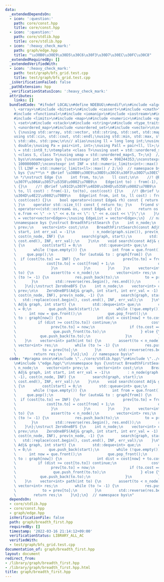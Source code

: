 ```yaml
---
data:
  _extendedDependsOn:
  - icon: ':question:'
    path: core/const.hpp
    title: core/const.hpp
  - icon: ':question:'
    path: core/stdlib.hpp
    title: core/stdlib.hpp
  - icon: ':heavy_check_mark:'
    path: graph/edge.hpp
    title: "\u30B0\u30E9\u30D5\u30C6\u30F3\u30D7\u30EC\u30FC\u30C8"
  _extendedRequiredBy: []
  _extendedVerifiedWith:
  - icon: ':heavy_check_mark:'
    path: test/graph/bfs_grid.test.cpp
    title: test/graph/bfs_grid.test.cpp
  _isVerificationFailed: false
  _pathExtension: hpp
  _verificationStatusIcon: ':heavy_check_mark:'
  attributes:
    links: []
  bundledCode: "#ifndef LOCAL\n#define NDEBUG\n#endif\n\n#include <algorithm>\n#include\
    \ <array>\n#include <bitset>\n#include <cassert>\n#include <cmath>\n#include <complex>\n\
    #include <functional>\n#include <iomanip>\n#include <iostream>\n#include <iterator>\n\
    #include <limits>\n#include <map>\n#include <numeric>\n#include <queue>\n#include\
    \ <set>\n#include <stack>\n#include <string>\n#include <type_traits>\n#include\
    \ <unordered_map>\n#include <unordered_set>\n#include <vector>\n\nnamespace bys\
    \ {\nusing std::array, std::vector, std::string, std::set, std::map, std::pair;\n\
    using std::cin, std::cout, std::endl;\nusing std::min, std::max, std::sort, std::reverse,\
    \ std::abs, std::pow;\n\n// alias\nusing ll = long long int;\nusing ld = long\
    \ double;\nusing Pa = pair<int, int>;\nusing Pall = pair<ll, ll>;\nusing ibool\
    \ = std::int8_t;\ntemplate <class T>\nusing uset = std::unordered_set<T>;\ntemplate\
    \ <class S, class T>\nusing umap = std::unordered_map<S, T>;\n}  // namespace\
    \ bys\n\nnamespace bys {\nconstexpr int MOD = 998244353;\nconstexpr int MOD7 =\
    \ 1000000007;\nconstexpr int INF = std::numeric_limits<int>::max() / 2;\nconstexpr\
    \ ll LINF = std::numeric_limits<ll>::max() / 2;\n}  // namespace bys\n\nnamespace\
    \ bys {\n/**\n * @brief \u30B0\u30E9\u30D5\u30C6\u30F3\u30D7\u30EC\u30FC\u30C8\
    \n */\nstruct Edge {\n    int from, to;\n    ll cost;\n\n    //! @brief \u91CD\
    \u307F\u306A\u3057\u5358\u9802\u70B9\n    Edge(int to) : from(-1), to(to), cost(1)\
    \ {}\n    //! @brief \u91CD\u307F\u4ED8\u304D\u5358\u9802\u70B9\n    Edge(int\
    \ to, ll cost) : from(-1), to(to), cost(cost) {}\n    //! @brief \u91CD\u307F\u4ED8\
    \u304D\u4E21\u9802\u70B9\n    Edge(int from, int to, ll cost) : from(from), to(to),\
    \ cost(cost) {}\n    bool operator<(const Edge& rh) const { return cost < rh.cost;\
    \ }\n    operator std::size_t() const { return to; }\n    friend std::ostream&\
    \ operator<<(std::ostream& os, const Edge& e) {\n        return os << \"{\" <<\
    \ e.from << \" -> \" << e.to << \": \" << e.cost << \"}\";\n    }\n};\nusing Adj\
    \ = vector<vector<Edge>>;\nusing EdgeList = vector<Edge>;\n}  // namespace bys\n\
    \nnamespace bys {\nstruct BreadthFirstSearch {\n    int n_node;\n    vector<int>\
    \ prev;\n    vector<int> cost;\n\n    BreadthFirstSearch(const Adj& graph, int\
    \ start, int err_val = -1)\n        : n_node(graph.size()), prev(n_node, -1),\
    \ cost(n_node, INF) {\n        search(graph, start);\n        std::replace(cost.begin(),\
    \ cost.end(), INF, err_val);\n    }\n\n    void search(const Adj& graph, int start)\
    \ {\n        cost[start] = 0;\n        std::queue<int> que;\n        que.push(start);\n\
    \        while (!que.empty()) {\n            int from = que.front();\n       \
    \     que.pop();\n            for (auto&& to : graph[from]) {\n              \
    \  if (cost[to.to] == INF) {\n                    prev[to.to] = from;\n      \
    \              cost[to.to] = cost[from] + 1;\n                    que.push(to.to);\n\
    \                }\n            }\n        }\n    }\n    vector<int> path(int\
    \ to) {\n        assert(to < n_node);\n        vector<int> res;\n        while\
    \ (to != -1) {\n            res.push_back(to);\n            to = prev[to];\n \
    \       }\n        std::reverse(res.begin(), res.end());\n        return res;\n\
    \    }\n};\nstruct ZeroOneBFS {\n    int n_node;\n    vector<int> cost;\n    vector<int>\
    \ prev;\n\n    ZeroOneBFS(Adj& graph, int start, int err_val = -1) : n_node(graph.size()),\
    \ cost(n_node, INF), prev(n_node, -1) {\n        search(graph, start);\n     \
    \   std::replace(cost.begin(), cost.end(), INF, err_val);\n    }\n\n    void search(const\
    \ Adj& graph, int start) {\n        std::deque<int> que;\n        cost[start]\
    \ = 0;\n        que.push_back(start);\n        while (!que.empty()) {\n      \
    \      int now = que.front();\n            que.pop_front();\n            for (auto&&\
    \ to : graph[now]) {\n                int dist = cost[now] + to.cost;\n      \
    \          if (dist >= cost[to.to]) continue;\n                cost[to.to] = dist;\n\
    \                prev[to.to] = now;\n                if (to.cost == 0) {\n   \
    \                 que.push_front(to.to);\n                } else {\n         \
    \           que.push_back(to.to);\n                }\n            }\n        }\n\
    \    }\n    vector<int> path(int to) {\n        assert(to < n_node);\n       \
    \ vector<int> res;\n        while (to != -1) {\n            res.push_back(to);\n\
    \            to = prev[to];\n        }\n        std::reverse(res.begin(), res.end());\n\
    \        return res;\n    }\n};\n}  // namespace bys\n"
  code: "#pragma once\n#include \"../core/stdlib.hpp\"\n#include \"../core/const.hpp\"\
    \n#include \"edge.hpp\"\n\nnamespace bys {\nstruct BreadthFirstSearch {\n    int\
    \ n_node;\n    vector<int> prev;\n    vector<int> cost;\n\n    BreadthFirstSearch(const\
    \ Adj& graph, int start, int err_val = -1)\n        : n_node(graph.size()), prev(n_node,\
    \ -1), cost(n_node, INF) {\n        search(graph, start);\n        std::replace(cost.begin(),\
    \ cost.end(), INF, err_val);\n    }\n\n    void search(const Adj& graph, int start)\
    \ {\n        cost[start] = 0;\n        std::queue<int> que;\n        que.push(start);\n\
    \        while (!que.empty()) {\n            int from = que.front();\n       \
    \     que.pop();\n            for (auto&& to : graph[from]) {\n              \
    \  if (cost[to.to] == INF) {\n                    prev[to.to] = from;\n      \
    \              cost[to.to] = cost[from] + 1;\n                    que.push(to.to);\n\
    \                }\n            }\n        }\n    }\n    vector<int> path(int\
    \ to) {\n        assert(to < n_node);\n        vector<int> res;\n        while\
    \ (to != -1) {\n            res.push_back(to);\n            to = prev[to];\n \
    \       }\n        std::reverse(res.begin(), res.end());\n        return res;\n\
    \    }\n};\nstruct ZeroOneBFS {\n    int n_node;\n    vector<int> cost;\n    vector<int>\
    \ prev;\n\n    ZeroOneBFS(Adj& graph, int start, int err_val = -1) : n_node(graph.size()),\
    \ cost(n_node, INF), prev(n_node, -1) {\n        search(graph, start);\n     \
    \   std::replace(cost.begin(), cost.end(), INF, err_val);\n    }\n\n    void search(const\
    \ Adj& graph, int start) {\n        std::deque<int> que;\n        cost[start]\
    \ = 0;\n        que.push_back(start);\n        while (!que.empty()) {\n      \
    \      int now = que.front();\n            que.pop_front();\n            for (auto&&\
    \ to : graph[now]) {\n                int dist = cost[now] + to.cost;\n      \
    \          if (dist >= cost[to.to]) continue;\n                cost[to.to] = dist;\n\
    \                prev[to.to] = now;\n                if (to.cost == 0) {\n   \
    \                 que.push_front(to.to);\n                } else {\n         \
    \           que.push_back(to.to);\n                }\n            }\n        }\n\
    \    }\n    vector<int> path(int to) {\n        assert(to < n_node);\n       \
    \ vector<int> res;\n        while (to != -1) {\n            res.push_back(to);\n\
    \            to = prev[to];\n        }\n        std::reverse(res.begin(), res.end());\n\
    \        return res;\n    }\n};\n}  // namespace bys\n"
  dependsOn:
  - core/stdlib.hpp
  - core/const.hpp
  - graph/edge.hpp
  isVerificationFile: false
  path: graph/breadth_first.hpp
  requiredBy: []
  timestamp: '2022-03-16 21:14:12+09:00'
  verificationStatus: LIBRARY_ALL_AC
  verifiedWith:
  - test/graph/bfs_grid.test.cpp
documentation_of: graph/breadth_first.hpp
layout: document
redirect_from:
- /library/graph/breadth_first.hpp
- /library/graph/breadth_first.hpp.html
title: graph/breadth_first.hpp
---
```

